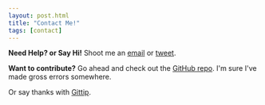```yaml
---
layout: post.html
title: "Contact Me!"
tags: [contact]
---
```


**Need Help? or Say Hi!**  Shoot me an [email](mailto:lynn@lynnroot.com) or [tweet](http://twitter.com/roguelynn).

**Want to contribute?**  Go ahead and check out the [GitHub repo](https://github.com/econchick/new-coder). I'm sure I've made gross errors somewhere.

Or say thanks with [Gittip](https://gittip.com/roguelynn).